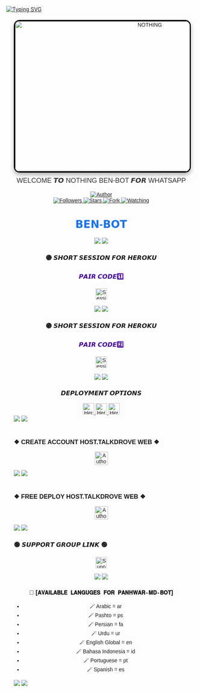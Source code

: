 <a href="https://git.io/typing-svg"><img src="https://readme-typing-svg.demolab.com?font=Black+Ops+One&size=100&pause=1000&color=FF033E&center=true&width=1000&height=200&lines=SILENT-SOBX-MD" alt="Typing SVG" /></a>


<div align="center" style="margin: 20px; font-family: Arial, sans-serif;">
    <a href="" style="text-decoration: none;">
        <img 
            alt="NOTHING" 
            width="700" 
            height="400" 
            src="https://i.ibb.co/hH31Nd4/ben.jpg" 
            style="border: 3px solid #000; border-radius: 15px; box-shadow: 0 6px 12px rgba(0, 0, 0, 0.3); transition: transform 0.3s ease, box-shadow 0.3s ease;"
            onmouseover="this.style.transform='scale(1.05)'; this.style.boxShadow='0 8px 16px rgba(0, 0, 0, 0.4)';"
            onmouseout="this.style.transform='scale(1)'; this.style.boxShadow='0 6px 12px rgba(0, 0, 0, 0.3)';"
        >
    </a>
    <p style="margin-top: 10px; font-size: 18px; color: #333;">WELCOME 𝙏𝙊 NOTHING BEN-BOT 𝙁𝙊𝙍 WHATSAPP</p>



<div align="center">
    <a href="https://github.com/TraderAn-King/Ben-bot">
        <img title="Author" src="https://img.shields.io/badge/𝗕𝗘𝗡%20𝑩𝑶𝑻-black?style=for-the-badge&logo=github">
    </a>
    <br>
    <a href="https://github.com/TraderAn-King?tab=followers">
        <img title="Followers" src="https://img.shields.io/github/followers/TraderAn-King?label=Followers&style=social">
    </a>
    <a href="https://github.com/TraderAn-King/Ben-bot/stargazers/">
        <img title="Stars" src="https://img.shields.io/github/stars/TraderAn-King/Ben-bot?style=social">
    </a>
    <a href="https://github.com/TraderAn-King/Ben-bot/network/members">
        <img title="Fork" src="https://img.shields.io/github/forks/TraderAn-King/Ben-bot?style=social">
    </a>
    <a href="https://github.com/TraderAn-King/Ben-bot/watchers">
        <img title="Watching" src="https://img.shields.io/github/watchers/TraderAn-King/Ben-bot?label=Watching&style=social">
    </a>
</div>

<h1 align="center" style="font-family: 'Arial', sans-serif; color: #1a73e8;">𝗕𝗘𝗡-𝗕𝗢𝗧</h1>

<div align="center">
    <a><img src='https://i.imgur.com/LyHic3i.gif'/></a>
    <a><img src='https://i.imgur.com/LyHic3i.gif'/></a>
</div>

<div align="left">


<div align="center">

 ### 🟣 𝙎𝙃𝙊𝙍𝙏 𝙎𝙀𝙎𝙎𝙄𝙊𝙉 𝙁𝙊𝙍 𝙃𝙀𝙍𝙊𝙆𝙐
   <h3 style="color: #430098;">𝙋𝘼𝙄𝙍 𝘾𝙊𝘿𝙀1️⃣</h3>
    <a href="https://panhwar-pair-9aaf305c0a91.herokuapp.com/">
        <img height="30" title="Session" src="https://img.shields.io/badge/𝗦𝗘𝗦𝗦𝗜𝗢𝗡-purple?style=for-the-badge&logo=heroku&logoColor=white">
    </a>
</div>
<br>
       <div align="center">
    <a><img src='https://i.imgur.com/LyHic3i.gif'/></a>
    <a><img src='https://i.imgur.com/LyHic3i.gif'/></a>
</div>
<div align="center">

 ### 🟣 𝙎𝙃𝙊𝙍𝙏 𝙎𝙀𝙎𝙎𝙄𝙊𝙉 𝙁𝙊𝙍 𝙃𝙀𝙍𝙊𝙆𝙐
   <h3 style="color: #430098;">𝙋𝘼𝙄𝙍 𝘾𝙊𝘿𝙀2️⃣</h3>
    <a href="https://panhwar-pair-v1-use-ee9839ffd9b5.herokuapp.com/">
        <img height="30" title="Session" src="https://img.shields.io/badge/𝗦𝗘𝗦𝗦𝗜𝗢𝗡-black?style=for-the-badge&logo=heroku&logoColor=white">
    </a>
</div>
<br>
       <div align="center">
    <a><img src='https://i.imgur.com/LyHic3i.gif'/></a>
    <a><img src='https://i.imgur.com/LyHic3i.gif'/></a>
</div>
<div align="center">
    

### 𝘿𝙀𝙋𝙇𝙊𝙔𝙈𝙀𝙉𝙏 𝙊𝙋𝙏𝙄𝙊𝙉𝙎
</div>
<div align="center">
    <a href="https://dashboard.heroku.com/new-app?template=https://github.com/TraderAn-King/Ben-bot">
        <img height="30" title="Heroku" src="https://img.shields.io/badge/𝗛𝗘𝗥𝗢𝗞𝗨-9966CC?style=for-the-badge&logo=render">
    </a>
    <a href="https://dashboard.heroku.com/new-app?template=https://github.com/TraderAn-King/Ben-bot">
        <img height="30" title="Heroku" src="https://img.shields.io/badge/𝗛𝗘𝗥𝗢𝗞𝗨-9966CC?style=for-the-badge&logo=render">
    </a>
    <a href="https://dashboard.heroku.com/new-app?template=https://github.com/TraderAn-King/Ben-bot">
        <img height="30" title="Heroku" src="https://img.shields.io/badge/𝗛𝗘𝗥𝗢𝗞𝗨-9966CC?style=for-the-badge&logo=render">
    </a>
</div>
    <a><img src='https://i.imgur.com/LyHic3i.gif'/></a>
    <a><img src='https://i.imgur.com/LyHic3i.gif'/></a>

### <br>    ❖ CREATE ACCOUNT HOST.TALKDROVE WEB ❖

<p align="center">
<a href="https://host.talkdrove.com/auth/signup?ref=2E22E5E8"><img height= "35" title="Author" src="https://img.shields.io/badge/Signup H.TALKDROVE-blue?style=for-the-badge&logo=render"></a>
<p/>

   <a><img src='https://i.imgur.com/LyHic3i.gif'/></a>
   <a><img src='https://i.imgur.com/LyHic3i.gif'/></a>

### <br>    ❖  FREE DEPLOY HOST.TALKDROVE WEB ❖

<p align="center">
<a href="https://host.talkdrove.com/share-bot/62"><img height= "35" title="Author" src="https://img.shields.io/badge/DEPLOY H.TALKDROVE-blue?style=for-the-badge&logo=render"></a>
<p/> 
    <a><img src='https://i.imgur.com/LyHic3i.gif'/></a>
    <a><img src='https://i.imgur.com/LyHic3i.gif'/></a>
    
### 🟢 𝙎𝙐𝙋𝙋𝙊𝙍𝙏 𝙂𝙍𝙊𝙐𝙋 𝙇𝙄𝙉𝙆 🟢

</div>






<p align="center">
    <a href="https://whatsapp.com/channel/0029Vasu3qP9RZAUkVkvSv32">
        <img height="30" title="Support Group" src="https://img.shields.io/badge/Support%20Group-25D366?style=for-the-badge&logo=whatsapp&logoColor=white">
    </a>
</p>

<div align="center">
    <a><img src='https://i.imgur.com/LyHic3i.gif'/></a>
    <a><img src='https://i.imgur.com/LyHic3i.gif'/></a>
</div>


### 💠 [`𝐀𝐕𝐀𝐈𝐋𝐀𝐁𝐋𝐄 𝐋𝐀𝐍𝐆𝐔𝐆𝐄𝐒 𝐅𝐎𝐑 𝐏𝐀𝐍𝐇𝐖𝐀𝐑-𝐌𝐃-𝐁𝐎𝐓`]
- 🪄 Arabic = ar
- 🪄 Pashto = ps
- 🪄 Persian = fa
- 🪄 Urdu = ur
- 🪄 English Global = en
- 🪄 Bahasa Indonesia = id
- 🪄 Portuguese = pt
- 🪄 Spanish = es

<div align="left">
    <a><img src='https://i.imgur.com/LyHic3i.gif'/></a>
    <a><img src='https://i.imgur.com/LyHic3i.gif'/></a>
</div>
